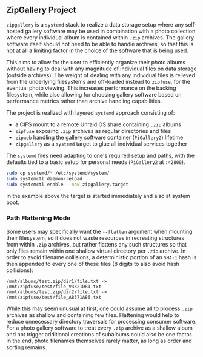 ## ZipGallery Project

`zipgallery` is a `systemd` stack to realize a data storage setup where any
self-hosted gallery software may be used in combination with a photo collection
where every individual album is contained within `.zip` archives. The gallery
software itself should not need to be able to handle archives, so that this is
not at all a limiting factor in the choice of the software that is being used.

This aims to allow for the user to efficiently organize their photo albums
without having to deal with any magnitude of individual files on data storage
(outside archives). The weight of dealing with any individual files is relieved
from the underlying filesystems and off-loaded instead to `zipfuse`, for the
eventual photo viewing. This increases performance on the backing filesystem,
while also allowing for choosing gallery software based on performance metrics
rather than archive handling capabilities.

The project is realized with layered `systemd` approach consisting of:
- a CIFS mount to a remote Unraid OS share containing `.zip` albums
- `zipfuse` exposing `.zip` archives as regular directories and files
- `zipweb` handling the gallery software container (`PiGallery2`) lifetime 
- `zipgallery` as a `systemd` target to glue all individual services together

The `systemd` files need adapting to one's required setup and paths, with the
defaults tied to a basic setup for personal needs (`PiGallery2` at `:42800`).

```bash
sudo cp systemd/* /etc/systemd/system/
sudo systemctl daemon-reload
sudo systemctl enable --now zipgallery.target
```

In the example above the target is started immediately and also at system boot.

### Path Flattening Mode

Some users may specifically want the `--flatten` argument when mounting their
filesystem, so it does not waste resources in recreating structures from within
`.zip` archives, but rather flattens any such structures so that only files
remain within one shallow virtual directory per `.zip` archive. In order to
avoid filename collisions, a deterministic portion of an `SHA-1` hash is then
appended to every one of these files (8 digits to also avoid hash collisions):

```
/mnt/albums/test.zip/dir1/file.txt -> /mnt/zipfuse/test/file_V3321D81.txt
/mnt/albums/test.zip/dir2/file.txt -> /mnt/zipfuse/test/file_A8371A86.txt
```

While this may seem unusual at first, one could assume all to process `.zip`
archives as shallow and containing few files. Flattening would help to reduce
unnecessary directory traversals for processing consumer software. For a photo
gallery software to treat every `.zip` archive as a shallow album and not
trigger additional creations of subalbums could also be one factor. In the end,
photo filenames themselves rarely matter, as long as order and sorting remains.
